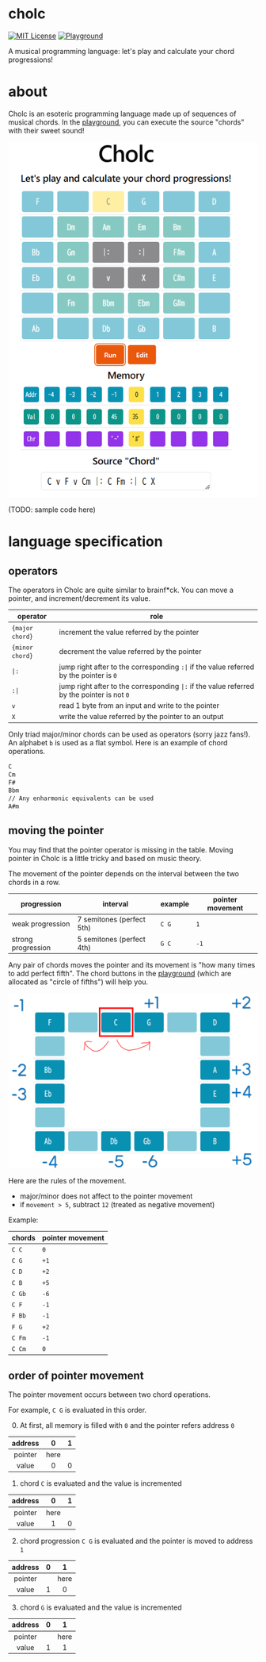 # cholc
[![MIT License](https://img.shields.io/badge/license-MIT-blue.svg?style=flat)](LICENSE)
[![Playground](https://img.shields.io/badge/playground-resonate%21-cyan.svg?style=flat)](https://syuparn.github.io/cholc/)

A musical programming language: let's play and calculate your chord progressions!

# about

Cholc is an esoteric programming language made up of sequences of musical chords.
In the [playground](https://syuparn.github.io/cholc/), you can execute the source "chords" with their sweet sound!

![screenshot of playground](./docs/screenshot.png)

(TODO: sample code here)

# language specification
## operators

The operators in Cholc are quite similar to brainf\*ck. You can move a pointer, and increment/decrement its value.

|operator|role|
|-|-|
|`{major chord}`|increment the value referred by the pointer|
|`{minor chord}`|decrement the value referred by the pointer|
|`\|:`|jump right after to the corresponding `:\|` if the value referred by the pointer is `0`|
|`:\|`|jump right after to the corresponding `\|:` if the value referred by the pointer is not `0`|
|`v`|read 1 byte from an input and write to the pointer|
|`X`|write the value referred by the pointer to an output|

Only triad major/minor chords can be used as operators (sorry jazz fans!).
An alphabet `b` is used as a flat symbol. Here is an example of chord operations.

```
C
Cm
F#
Bbm
// Any enharmonic equivalents can be used
A#m
```

## moving the pointer
You may find that the pointer operator is missing in the table.
Moving pointer in Cholc is a little tricky and based on music theory.

The movement of the pointer depends on the interval between the two chords in a row.

|progression|interval|example|pointer movement|
|-|-|-|-|
|weak progression|7 semitones (perfect 5th)|`C G`|`1`|
|strong progression|5 semitones (perfect 4th)|`G C`|`-1`|

Any pair of chords moves the pointer and its movement is "how many times to add perfect fifth".
The chord buttons in the [playground](https://syuparn.github.io/cholc/) (which are allocated as "circle of fifths") will help you.

![pointer movement](./docs/pointer_movement.png)

Here are the rules of the movement.

- major/minor does not affect to the pointer movement
- if `movement > 5`, subtract `12` (treated as negative movement)

Example:

|chords|pointer movement|
|-|-|
|`C C`|`0`|
|`C G`|`+1`|
|`C D`|`+2`|
|`C B`|`+5`|
|`C Gb`|`-6`|
|`C F`|`-1`|
|`F Bb`|`-1`|
|`F G`|`+2`|
|`C Fm`|`-1`|
|`C Cm`|`0`|

## order of pointer movement

The pointer movement occurs between two chord operations.

For example, `C G` is evaluated in this order.

0. At first, all memory is filled with `0` and the pointer refers address `0`

|address|0|1|
|:-:|:-:|:-:|
|pointer|here||
|value|0|0|

1. chord `C` is evaluated and the value is incremented

|address|0|1|
|:-:|:-:|:-:|
|pointer|here||
|value|1|0|

2. chord progression `C G` is evaluated and the pointer is moved to address `1`

|address|0|1|
|:-:|:-:|:-:|
|pointer||here|
|value|1|0|

3. chord `G` is evaluated and the value is incremented

|address|0|1|
|:-:|:-:|:-:|
|pointer||here|
|value|1|1|
